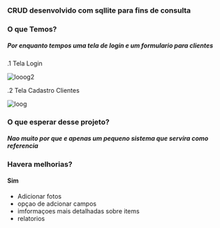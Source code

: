 ### CRUD desenvolvido com sqllite para fins de consulta

### O que Temos?
   ##### *Por enquanto tempos uma tela de login e um formulario para clientes*
.1 Tela Login

![looog2](https://user-images.githubusercontent.com/42377719/146023236-e0bc1d67-b713-4a74-9f19-f5caec2995fc.png)




.2 Tela Cadastro Clientes

![loog](https://user-images.githubusercontent.com/42377719/146022883-33cf14b3-91f9-4ac5-8c5d-e9d01f314e23.png)



### O que esperar desse projeto?
##### *Nao muito por que e apenas um pequeno sistema que servira como referencia*


### Havera melhorias?

#### Sim

* Adicionar fotos
* opçao de adcionar campos
* imformaçoes mais detalhadas sobre items
* relatorios
